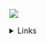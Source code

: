 ![](https://upload.wikimedia.org/wikipedia/commons/b/bd/OpenGL_Tutorial_Teapot_control_points.png?20110823230109)



<details><summary>Links</summary>
  
[OpenGL - Wikiversity](https://en.wikiversity.org/wiki/OpenGL)  
[OpenGL](https://en.wikipedia.org/wiki/OpenGL "OpenGL")
[Khronos Group](https://en.wikipedia.org/wiki/Khronos_Group "Khronos Group")  
[Khronos OpenGL Registry](https://registry.khronos.org/OpenGL/)  

[Interactive Computer Graphics A Top-Down Approach with OpenGL](https://www.cs.unm.edu/~angel/BOOK/INTERACTIVE_COMPUTER_GRAPHICS/SIXTH_EDITION/)
[OpenGL Sources](https://www.cs.unm.edu/~angel/BOOK/INTERACTIVE_COMPUTER_GRAPHICS/SIXTH_EDITION/sources.html) 

[LearnOpenGL - Introduction](https://learnopengl.com/Introduction)  
[OpenGL Step by Step - OpenGL Development](https://ogldev.org/index.html)  
[Learn OpenGL, extensive tutorial resource for learning Modern OpenGL](https://learnopengl.com/)   
[Introduction to Computer Graphics, Section B.3 -- Blender Animation](https://math.hws.edu/graphicsbook/a2/s3.html)   
[OpenGL Step by Step - OpenGL Development](https://ogldev.org/)   


[Computer Graphics Tutorial - javatpoint](https://www.javatpoint.com/computer-graphics-tutorial)   
[Scratchapixel 3.0, Learn Computer Graphics Programming](https://www.scratchapixel.com/)   
[500 Internal Server Error](https://www.rastertek.com/tutdx11s3.html)   
[3D Programming Fundamentals Tutorial 0](https://www.youtube.com/watch?v=uehGqieEbus&list=PLqCJpWy5Fohe8ucwhksiv9hTF5sfid8lA&index=2)  


https://webglfundamentals.org/  
[Learn WebGL — LearnWebGL](http://learnwebgl.brown37.net/index.html)   

[Guide to Game Development](https://en.wikibooks.org/wiki/Guide_to_Game_Development/Rendering_and_Game_Engines/OpenGL/GLUT/Handling_input)  






</details>
